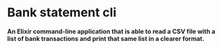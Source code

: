 # Bank statement cli

**An Elixir command-line application that is able to read a CSV file with a list of bank transactions and print that same list in a clearer format.**